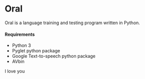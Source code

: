 # Oral
Oral is a language training and testing program written in Python.

#### Requirements
* Python 3
* Pyglet python package
* Google Text-to-speech python package
* AVbin


I love you



